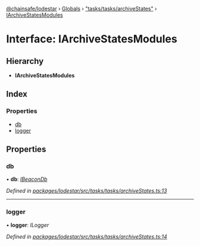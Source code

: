 [@chainsafe/lodestar](../README.md) › [Globals](../globals.md) › ["tasks/tasks/archiveStates"](../modules/_tasks_tasks_archivestates_.md) › [IArchiveStatesModules](_tasks_tasks_archivestates_.iarchivestatesmodules.md)

# Interface: IArchiveStatesModules

## Hierarchy

* **IArchiveStatesModules**

## Index

### Properties

* [db](_tasks_tasks_archivestates_.iarchivestatesmodules.md#db)
* [logger](_tasks_tasks_archivestates_.iarchivestatesmodules.md#logger)

## Properties

###  db

• **db**: *[IBeaconDb](_db_api_beacon_interface_.ibeacondb.md)*

*Defined in [packages/lodestar/src/tasks/tasks/archiveStates.ts:13](https://github.com/ChainSafe/lodestar/blob/34417abad/packages/lodestar/src/tasks/tasks/archiveStates.ts#L13)*

___

###  logger

• **logger**: *ILogger*

*Defined in [packages/lodestar/src/tasks/tasks/archiveStates.ts:14](https://github.com/ChainSafe/lodestar/blob/34417abad/packages/lodestar/src/tasks/tasks/archiveStates.ts#L14)*
